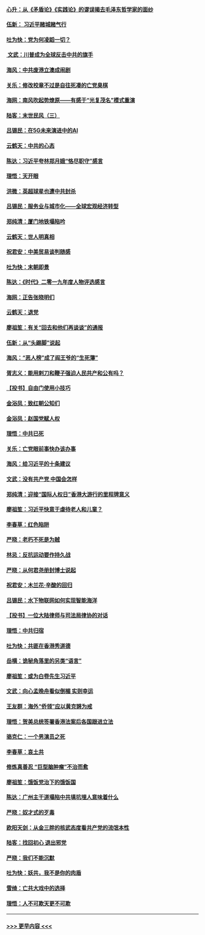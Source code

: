 #### [心升：从《矛盾论》《实践论》的谬误揭去毛泽东哲学家的面纱](../pages/nsc993/n11736962.md?t=12220401) 
#### [伍新： 习近平赌城赌气行](../pages/nsc993/n11736929.md?t=12220401) 
#### [吐为快：党为何凌蹈一切？](../pages/nsc993/n11736915.md?t=12220401) 
#### [ 文武：川普成为全球反击中共的旗手](../pages/nsc993/n11736882.md?t=12220401) 
#### [海风：中共废港立澳成闹剧](../pages/nsc993/n11735857.md?t=12220401) 
#### [关乐：修改校章不过是自往死凑的亡党臭棋](../pages/nsc993/n11735097.md?t=12220401) 
#### [海网：南风吹起势燎原——有感于“光复茂名”模式重演](../pages/nsc993/n11732308.md?t=12220401) 
#### [陆客：末世民风（三）](../pages/nsc993/n11732211.md?t=12220401) 
#### [吕锡民：在5G未来演进中的AI](../pages/nsc993/n11730010.md?t=12220401) 
#### [云鹤天：中共的心态](../pages/nsc993/n11729906.md?t=12220401) 
#### [陈达：习近平夸林郑月娥“恪尽职守”感言](../pages/nsc993/n11729881.md?t=12220401) 
#### [理悟：天开眼](../pages/nsc993/n11729699.md?t=12220401) 
#### [洪微：英超球星也遭中共封杀](../pages/nsc993/n11727243.md?t=12220401) 
#### [吕锡民：服务业与城市化——全球宏观经济转型](../pages/nsc993/n11725845.md?t=12220401) 
#### [郑纯清：厦门地铁塌陷吟](../pages/nsc993/n11725813.md?t=12220401) 
#### [云鹤天：世人明真相](../pages/nsc993/n11725621.md?t=12220401) 
#### [祝君安：中美贸易谈判随感](../pages/nsc993/n11725609.md?t=12220401) 
#### [吐为快：末朝即景](../pages/nsc993/n11723365.md?t=12220401) 
#### [陈达：《时代》二零一九年度人物评选感言](../pages/nsc993/n11723337.md?t=12220401) 
#### [海网：正告张晓明们](../pages/nsc993/n11723228.md?t=12220401) 
#### [云鹤天：退党](../pages/nsc993/n11723056.md?t=12220401) 
#### [廖祖笙：有关“回去和他们再谈谈”的通报](../pages/nsc993/n11722442.md?t=12220401) 
#### [伍新：从“头踢脚”说起](../pages/nsc993/n11722429.md?t=12220401) 
#### [海风：“恶人榜”成了阎王爷的“生死簿”](../pages/nsc993/n11722272.md?t=12220401) 
#### [胥志义：能用剌刀和鞭子强迫人民共产和公有吗？](../pages/nsc993/n11720569.md?t=12220401) 
#### [【投书】自由门使用小技巧](../pages/nsc993/n11720180.md?t=12220401) 
#### [金浴凤：致红朝公知们](../pages/nsc993/n11720563.md?t=12220401) 
#### [金浴凤：赵国党赋人权](../pages/nsc993/n11720533.md?t=12220401) 
#### [理悟：中共已死](../pages/nsc993/n11720233.md?t=12220401) 
#### [关乐：亡党眼前事快办该办事](../pages/nsc993/n11719160.md?t=12220401) 
#### [海风：给习近平的十条建议](../pages/nsc993/n11717616.md?t=12220401) 
#### [文武：没有共产党 中国会怎样](../pages/nsc993/n11717584.md?t=12220401) 
#### [郑纯清：迎接“国际人权日”香港大游行的里程牌意义](../pages/nsc993/n11717417.md?t=12220401) 
#### [廖祖笙：习近平快意于虐待老人和儿童？](../pages/nsc993/n11715313.md?t=12220401) 
#### [李春草：红色陷阱](../pages/nsc993/n11715029.md?t=12220401) 
#### [严晓：老朽不死是为贼](../pages/nsc993/n11712910.md?t=12220401) 
#### [林忌：反抗运动要作持久战](../pages/nsc993/n11712623.md?t=12220401) 
#### [严晓：从何君尧册封博士说起](../pages/nsc993/n11712465.md?t=12220401) 
#### [祝君安：木兰花·辛酸的回归](../pages/nsc993/n11712381.md?t=12220401) 
#### [吕锡民：水下物联网如何实现智能海洋](../pages/nsc993/n11711158.md?t=12220401) 
#### [【投书】一位大陆律师与司法局律协的对话](../pages/nsc993/n11709675.md?t=12220401) 
#### [理悟：中共归宿](../pages/nsc993/n11710059.md?t=12220401) 
#### [吐为快：共匪在香港秀道德](../pages/nsc993/n11709979.md?t=12220401) 
#### [岳横：诡秘角落里的另类“语言”](../pages/nsc993/n11709792.md?t=12220401) 
#### [廖祖笙：或为白卷先生习近平](../pages/nsc993/n11708330.md?t=12220401) 
#### [文武：向心孟晚舟看似倒楣 实则幸运](../pages/nsc993/n11708236.md?t=12220401) 
#### [王友群：海外“侨领”应以黄克锵为戒](../pages/nsc993/n11706176.md?t=12220401) 
#### [理悟：贺美总统签署香港法案后各国跟进立法](../pages/nsc993/n11706853.md?t=12220401) 
#### [骆克仁：一个男演员之死](../pages/nsc993/n11706677.md?t=12220401) 
#### [李春草：哀土共](../pages/nsc993/n11706255.md?t=12220401) 
#### [修炼真善忍 “巨型脑肿瘤”不治而愈](../pages/nsc993/n11705340.md?t=12220401) 
#### [廖祖笙：饿饭党治下的饿饭国](../pages/nsc993/n11705085.md?t=12220401) 
#### [陈达：广州主干道塌陷中共填坑埋人意味着什么](../pages/nsc993/n11705046.md?t=12220401) 
#### [严晓：奴才式的歹毒](../pages/nsc993/n11704826.md?t=12220401) 
#### [欧阳天剑：从金三胖的核武态度看共产党的流氓本性](../pages/nsc993/n11702238.md?t=12220401) 
#### [陆客：找回初心 退出邪党](../pages/nsc993/n11702213.md?t=12220401) 
#### [严晓：我们不能沉默](../pages/nsc993/n11702110.md?t=12220401) 
#### [吐为快：妖共，我不是你的肉盾](../pages/nsc993/n11701366.md?t=12220401) 
#### [雪绮：亡共大戏中的选择](../pages/nsc993/n11699922.md?t=12220401) 
#### [理悟：人不可欺天更不可欺](../pages/nsc993/n11699657.md?t=12220401) 

----
#### [ >>> 更早内容 <<< ](../indexes/nsc993-earlier.md)
